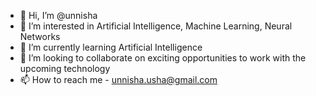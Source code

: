 - 👋 Hi, I’m @unnisha
- 👀 I’m interested in Artificial Intelligence, Machine Learning, Neural Networks
- 🌱 I’m currently learning Artificial Intelligence
- 💞️ I’m looking to collaborate on exciting opportunities to work with the upcoming technology
- 📫 How to reach me - unnisha.usha@gmail.com

<!---
unnisha/unnisha is a ✨ special ✨ repository because its `README.md` (this file) appears on your GitHub profile.
You can click the Preview link to take a look at your changes.
--->
